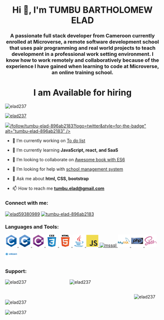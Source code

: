 <h1 align="center">Hi 👋, I'm TUMBU BARTHOLOMEW ELAD</h1>
<h3 align="center">A passionate full stack developer from Cameroon currently enrolled at Microverse, a remote software development school that uses pair programming and real world projects to teach development in a professional work setting environment. I know how to work remotely and collaboratively because of the experience I have gained when learning to code at Microverse, an online training school. </h3>
<h1 align="center"><strong>I am Available for hiring</strong></h1>


<p align="left"> <img src="https://komarev.com/ghpvc/?username=elad237&label=Profile%20views&color=0e75b6&style=flat" alt="elad237" /> </p>

<p align="left"> <a href="https://github.com/ryo-ma/github-profile-trophy"><img src="https://github-profile-trophy.vercel.app/?username=elad237" alt="elad237" /></a> </p>

<p align="left"> <a href="(https://www.linkedin.com/in/tumbu-elad-896ab2183/)" target="blank"><img src="<i class="fa-brands fa-linkedin"></i>/follow/tumbu-elad-896ab2183?logo=twitter&style=for-the-badge" alt="tumbu-elad-896ab2183" /></a> </p>

- 🔭 I’m currently working on [To do list](https://github.com/elad237/My-to-do-list-revierw.git)

- 🌱 I’m currently learning **JavaScript, react, and SaaS**

- 👯 I’m looking to collaborate on [Awesome book with ES6](https://github.com/elad237/Awesome-books-with-ES6.git)

- 🤝 I’m looking for help with [school management system](https://github.com/elad237/school-management-system.git)

- 💬 Ask me about **html, CSS, bootstrap**

- 📫 How to reach me **tumbu.elad@gmail.com**

<h3 align="left">Connect with me:</h3>
<p align="left">
<a href="[https://twitter.com/elad59380989](https://www.linkedin.com/in/tumbu-elad-896ab2183/)" target="blank"><img align="center" src="https://raw.githubusercontent.com/rahuldkjain/github-profile-readme-generator/master/src/images/icons/Social/twitter.svg" alt="elad59380989" height="30" width="40" /></a>
<a href="https://linkedin.com/in/tumbu-elad-896ab2183" target="blank"><img align="center" src="https://raw.githubusercontent.com/rahuldkjain/github-profile-readme-generator/master/src/images/icons/Social/linked-in-alt.svg" alt="tumbu-elad-896ab2183" height="30" width="40" /></a>
</p>

<h3 align="left">Languages and Tools:</h3>
<p align="left"> <a href="https://www.cprogramming.com/" target="_blank" rel="noreferrer"> <img src="https://raw.githubusercontent.com/devicons/devicon/master/icons/c/c-original.svg" alt="c" width="40" height="40"/> </a> <a href="https://www.w3schools.com/cpp/" target="_blank" rel="noreferrer"> <img src="https://raw.githubusercontent.com/devicons/devicon/master/icons/cplusplus/cplusplus-original.svg" alt="cplusplus" width="40" height="40"/> </a> <a href="https://www.w3schools.com/cs/" target="_blank" rel="noreferrer"> <img src="https://raw.githubusercontent.com/devicons/devicon/master/icons/csharp/csharp-original.svg" alt="csharp" width="40" height="40"/> </a> <a href="https://www.w3schools.com/css/" target="_blank" rel="noreferrer"> <img src="https://raw.githubusercontent.com/devicons/devicon/master/icons/css3/css3-original-wordmark.svg" alt="css3" width="40" height="40"/> </a> <a href="https://www.w3.org/html/" target="_blank" rel="noreferrer"> <img src="https://raw.githubusercontent.com/devicons/devicon/master/icons/html5/html5-original-wordmark.svg" alt="html5" width="40" height="40"/> </a> <a href="https://www.java.com" target="_blank" rel="noreferrer"> <img src="https://raw.githubusercontent.com/devicons/devicon/master/icons/java/java-original.svg" alt="java" width="40" height="40"/> </a> <a href="https://developer.mozilla.org/en-US/docs/Web/JavaScript" target="_blank" rel="noreferrer"> <img src="https://raw.githubusercontent.com/devicons/devicon/master/icons/javascript/javascript-original.svg" alt="javascript" width="40" height="40"/> </a> <a href="https://www.microsoft.com/en-us/sql-server" target="_blank" rel="noreferrer"> <img src="https://www.svgrepo.com/show/303229/microsoft-sql-server-logo.svg" alt="mssql" width="40" height="40"/> </a> <a href="https://www.mysql.com/" target="_blank" rel="noreferrer"> <img src="https://raw.githubusercontent.com/devicons/devicon/master/icons/mysql/mysql-original-wordmark.svg" alt="mysql" width="40" height="40"/> </a> <a href="https://www.php.net" target="_blank" rel="noreferrer"> <img src="https://raw.githubusercontent.com/devicons/devicon/master/icons/php/php-original.svg" alt="php" width="40" height="40"/> </a> <a href="https://sass-lang.com" target="_blank" rel="noreferrer"> <img src="https://raw.githubusercontent.com/devicons/devicon/master/icons/sass/sass-original.svg" alt="sass" width="40" height="40"/> </a> <a href="https://webpack.js.org" target="_blank" rel="noreferrer"> <img src="https://raw.githubusercontent.com/devicons/devicon/d00d0969292a6569d45b06d3f350f463a0107b0d/icons/webpack/webpack-original-wordmark.svg" alt="webpack" width="40" height="40"/> </a> </p>

<h3 align="left">Support:</h3>
<p><a href="https://www.buymeacoffee.com/elad237"> <img align="left" src="https://cdn.buymeacoffee.com/buttons/v2/default-yellow.png" height="50" width="210" alt="elad237" /></a><a href="https://ko-fi.com/elad237"> <img align="left" src="https://cdn.ko-fi.com/cdn/kofi3.png?v=3" height="50" width="210" alt="elad237" /></a></p><br><br>

<p><img align="left" src="https://github-readme-stats.vercel.app/api/top-langs?username=elad237&show_icons=true&locale=en&layout=compact" alt="elad237" /></p>

<p>&nbsp;<img align="center" src="https://github-readme-stats.vercel.app/api?username=elad237&show_icons=true&locale=en" alt="elad237" /></p>

<p><img align="center" src="https://github-readme-streak-stats.herokuapp.com/?user=elad237&" alt="elad237" /></p>

<!---
elad237/elad237 is a ✨ special ✨ repository because its `README.md` (this file) appears on your GitHub profile.
You can click the Preview link to take a look at your changes.
--->
